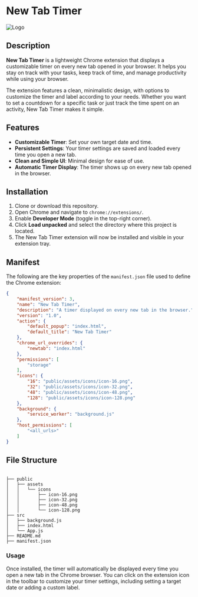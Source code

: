# New Tab Timer

![Logo](public/assets/icons/icon-128.png)

## Description

**New Tab Timer** is a lightweight Chrome extension that displays a customizable timer on every new tab opened in your browser. It helps you stay on track with your tasks, keep track of time, and manage productivity while using your browser.

The extension features a clean, minimalistic design, with options to customize the timer and label according to your needs. Whether you want to set a countdown for a specific task or just track the time spent on an activity, New Tab Timer makes it simple.

## Features

- **Customizable Timer**: Set your own target date and time.
- **Persistent Settings**: Your timer settings are saved and loaded every time you open a new tab.
- **Clean and Simple UI**: Minimal design for ease of use.
- **Automatic Timer Display**: The timer shows up on every new tab opened in the browser.

## Installation

1. Clone or download this repository.
2. Open Chrome and navigate to `chrome://extensions/`.
3. Enable **Developer Mode** (toggle in the top-right corner).
4. Click **Load unpacked** and select the directory where this project is located.
5. The New Tab Timer extension will now be installed and visible in your extension tray.

## Manifest

The following are the key properties of the `manifest.json` file used to define the Chrome extension:

```json
{
    "manifest_version": 3,
    "name": "New Tab Timer",
    "description": "A timer displayed on every new tab in the browser.",
    "version": "1.0",
    "action": {
        "default_popup": "index.html",
        "default_title": "New Tab Timer"
    },
    "chrome_url_overrides": {
        "newtab": "index.html"
    },
    "permissions": [
        "storage"
    ],
    "icons": {
        "16": "public/assets/icons/icon-16.png",
        "32": "public/assets/icons/icon-32.png",
        "48": "public/assets/icons/icon-48.png",
        "128": "public/assets/icons/icon-128.png"
    },
    "background": {
        "service_worker": "background.js"
    },
    "host_permissions": [
        "<all_urls>"
    ]
}
```
## File Structure
```File Structure

├── public
│   ├── assets
│   │   └── icons
│   │       ├── icon-16.png
│   │       ├── icon-32.png
│   │       ├── icon-48.png
│   │       └── icon-128.png
├── src
│   ├── background.js
│   ├── index.html
│   └── App.js
├── README.md
├── manifest.json
```
### Usage
Once installed, the timer will automatically be displayed every time you open a new tab in the Chrome browser.
You can click on the extension icon in the toolbar to customize your timer settings, including setting a target date or adding a custom label.